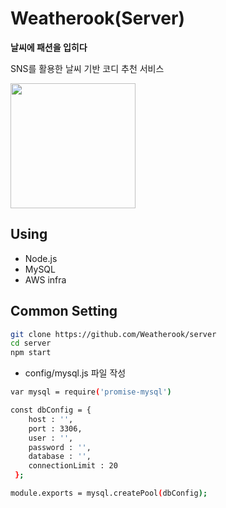 # Weatherook(Server)
__날씨에 패션을 입히다__

SNS를 활용한 날씨 기반 코디 추천 서비스 

<p align="left">
<img src="https://user-images.githubusercontent.com/28748103/54484065-f3e02b80-48a1-11e9-9ad3-f47bbabce3f1.png" width="200px"></img>
</p>


## Using

* Node.js
* MySQL
* AWS infra


## Common Setting
```bash
git clone https://github.com/Weatherook/server
cd server
npm start
```

* config/mysql.js 파일 작성

```bash
var mysql = require('promise-mysql')

const dbConfig = {
    host : '',
    port : 3306,
    user : '',
    password : '',
    database : '',
    connectionLimit : 20
 };

module.exports = mysql.createPool(dbConfig);
```
